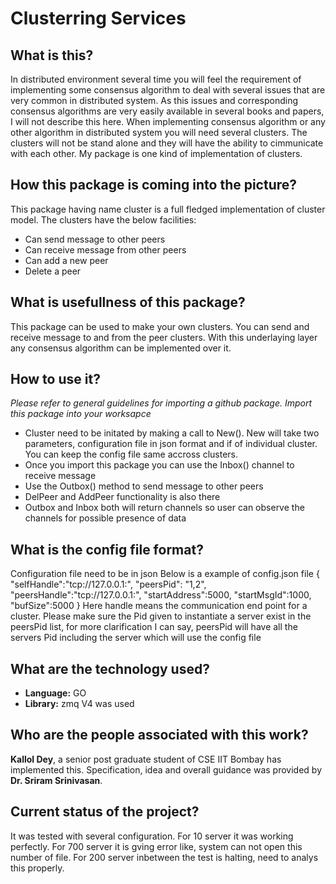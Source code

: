 Clusterring Services
====================
What is this?
--------------
In distributed environment several time you will feel the requirement of implementing some consensus 
algorithm to deal with several issues that are very common in distributed system. As this issues
and corresponding consensus algorithms are very easily available in several books and papers, I will
not describe this here. When implementing consensus algorithm or any other algorithm in distributed
system you will need several clusters. The clusters will not be stand alone and they will have the
ability to cimmunicate with each other. My package is one kind of implementation of clusters.


How this package is coming into the picture?
--------------------------------------------
This package having name cluster is a full fledged implementation of cluster model. The clusters have
the below facilities:

- Can send message to other peers
- Can receive message from other peers
- Can add a new peer
- Delete a peer


What is usefullness of this package?
------------------------------------
This package can be used to make your own clusters. You can send and receive message to and from the
peer clusters. With this underlaying layer any consensus algorithm can be implemented over it.



How to use it?
-------------
*Please refer to general guidelines for importing a github package. Import this package into your worksapce*
- Cluster need to be initated by making a call to New(). New will take two parameters, configuration file
in json format and if of individual cluster. You can keep the config file same accross clusters.
- Once you import this package you can use the Inbox() channel to receive message
- Use the Outbox() method to send message to other peers
- DelPeer and AddPeer functionality is also there
- Outbox and Inbox both will return channels so user can observe the channels for possible presence of data

What is the config file format?
------------------
Configuration file need to be in json
Below is a example of config.json file
	{
        "selfHandle":"tcp://127.0.0.1:",
        "peersPid": "1,2",
        "peersHandle":"tcp://127.0.0.1:",
        "startAddress":5000,
        "startMsgId":1000,
        "bufSize":5000
	}
Here handle means the communication end point for a cluster.
Please make sure the Pid given to instantiate a server exist in the peersPid list,
for more clarification I can say, peersPid will have all the servers Pid including 
the server which will use the config file

What are the technology used?
----------------------------
- **Language:** GO 
- **Library:** zmq V4 was used


Who are the people associated with this work?
---------------------------------------------
**Kallol Dey**, a senior post graduate student  of CSE IIT Bombay has implemented this.
Specification, idea and overall guidance was provided by **Dr. Sriram Srinivasan**.


Current status of the project?
------------------------------
It was tested with several configuration. For 10 server it was working perfectly.
For 700 server it is gving error like, system can not open this number of file. 
For 200 server inbetween the test is halting, need to analys this properly.

